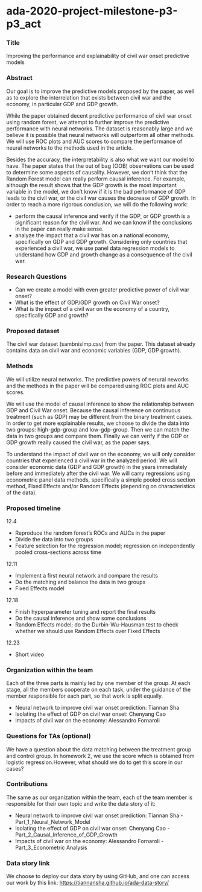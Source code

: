 # ada-2020-project-milestone-p3-p3_act

### Title
Improving the performance and explainability of civil war onset predictive models

### Abstract
Our goal is to improve the predictive models proposed by the paper, as well as to explore the interrelation that exists between civil war and the economy, in particular GDP and GDP growth.

While the paper obtained decent predictive performance of civil war onset using random forest, we attempt to further improve the predictive performance with neural networks. The dataset is reasonably large and we believe it is possible that neural networks will outperform all other methods. We will use ROC plots and AUC scores to compare the performance of neural networks to the methods used in the article.

Besides the accuracy, the interpretability is also what we want our model to have. The paper states that the out of bag (OOB) observations can be used to determine some aspects of causality. However, we don’t think that the Random Forest model can really perform causal inference. For example, although the result shows that the GDP growth is the most important variable in the model, we don’t know if it is the bad performance of GDP leads to the civil war, or the civil war causes the decrease of GDP growth. In order to reach a more rigorous conclusion, we will do the following work:
- perform the causal inference and verify if the GDP, or GDP growth is a significant reason for the civil war. And we can know if the conclusions in the paper can really make sense.
- analyze the impact that a civil war has on a national economy, specifically on GDP and GDP growth. Considering only countries that experienced a civil war, we use panel data regression models to understand how GDP and growth change as a consequence of the civil war.

### Research Questions
- Can we create a model with even greater predictive power of civil war onset?
- What is the effect of GDP/GDP growth on Civil War onset?
- What is the impact of a civil war on the economy of a country, specifically GDP and growth?

### Proposed dataset
The civil war dataset (sambnisImp.csv) from the paper. This dataset already contains data on civil war and economic variables (GDP, GDP growth).

### Methods
We will utilize neural networks. The predictive powers of nerural neworks and the methods in the paper will be compared using ROC plots and AUC scores.

We will use the model of causal inference to show the relationship between GDP and Civil War onset. Because the causal inference on continuous treatment (such as GDP) may be different from the binary treatment cases. In order to get more explainable results, we choose to divide the data into two groups: high-gdp-group and low-gdp-group. Then we can match the data in two groups and compare them. Finally we can verify if the GDP or GDP growth really caused the civil war, as the paper says.

To understand the impact of civil war on the economy, we will only consider countries that experienced a civil war in the analyzed period. We will consider economic data (GDP and GDP growth) in the years immediately before and immediately after the civil war. We will carry regressions using econometric panel data methods, specifically a simple pooled cross section method, Fixed Effects and/or Random Effects (depending on characteristics of the data).

### Proposed timeline
12.4
- Reproduce the random forest’s ROCs and AUCs in the paper
- Divide the data into two groups
- Feature selection for the regression model; regression on independently pooled cross-sections across time 

12.11
- Implement a first neural network and compare the results
- Do the matching and balance the data in two groups
- Fixed Effects model

12.18 
- Finish hyperparameter tuning and report the final results
- Do the causal inference and show some conclusions
- Random Effects model; do the Durbin-Wu-Hausman test to check whether we should use Random Effects over Fixed Effects

12.23 
- Short video	

### Organization within the team
Each of the three parts is mainly led by one member of the group. At each stage, all the members cooperate on each task, under the guidance of the member responsible for each part, so that work is split equally.
- Neural network to improve civil war onset prediction: Tiannan Sha
- Isolating the effect of GDP on civil war onset: Chenyang Cao
- Impacts of civil war on the economy: Alessandro Fornaroli


### Questions for TAs (optional)
We have a question about the data matching between the treatment group and control group. In homework 2, we use the score which is obtained from logistic regression.However, what should we do to get this score in our cases?



### Contributions

The same as our organization within the team, each of the team member is responsible for their own topic and write the data story of it:

- Neural network to improve civil war onset prediction: Tiannan Sha - Part_1_Neural_Network_Model
- Isolating the effect of GDP on civil war onset: Chenyang Cao - Part_2_Causal_Inference_of_GDP_Growth
- Impacts of civil war on the economy: Alessandro Fornaroli - Part_3_Econometric Analysis



### Data story link

We choose to deploy our data story by using GitHub, and one can access our work by this link:  https://tiannansha.github.io/ada-data-story/

